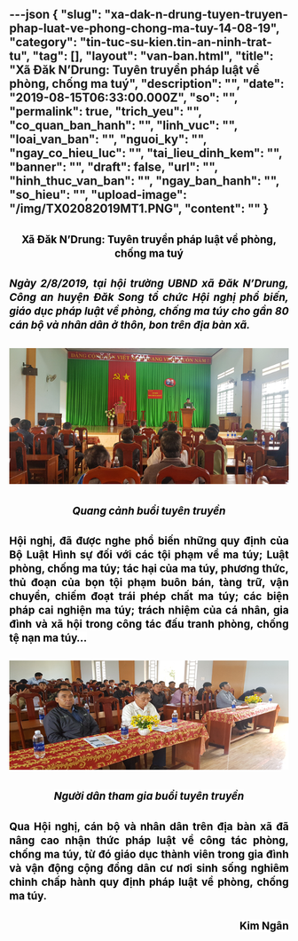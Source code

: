 ---json
{
    "slug": "xa-dak-n-drung-tuyen-truyen-phap-luat-ve-phong-chong-ma-tuy-14-08-19",
    "category": "tin-tuc-su-kien.tin-an-ninh-trat-tu",
    "tag": [],
    "layout": "van-ban.html",
    "title": "Xã Đăk N’Drung: Tuyên truyền pháp luật về phòng, chống ma tuý",
    "description": "",
    "date": "2019-08-15T06:33:00.000Z",
    "so": "",
    "permalink": true,
    "trich_yeu": "",
    "co_quan_ban_hanh": "",
    "linh_vuc": "",
    "loai_van_ban": "",
    "nguoi_ky": "",
    "ngay_co_hieu_luc": "",
    "tai_lieu_dinh_kem": "",
    "banner": "",
    "draft": false,
    "url": "",
    "hinh_thuc_van_ban": "",
    "ngay_ban_hanh": "",
    "so_hieu": "",
    "upload-image": "/img/TX02082019MT1.PNG",
    "__content__": ""
}
---
<h2 style="margin-left:0cm; margin-right:0cm; text-align:center"><span style="font-size:14.0pt"><span style="color:black">X&atilde; Đăk N&rsquo;Drung: Tuy&ecirc;n truyền ph&aacute;p luật về ph&ograve;ng, chống ma tu&yacute;</span></span></h2>

<h2 style="margin-left:0cm; margin-right:0cm; text-align:justify"><em><span style="font-size:14.0pt"><span style="color:black">Ng&agrave;y 2/8/2019, tại hội trường UBND x&atilde; Đăk N&rsquo;Drung, C&ocirc;ng an huyện Đăk Song tổ chức Hội nghị phổ biến, gi&aacute;o dục ph&aacute;p luật về ph&ograve;ng, chống ma t&uacute;y cho gần 80 c&aacute;n bộ v&agrave; nh&acirc;n d&acirc;n ở th&ocirc;n, bon tr&ecirc;n địa b&agrave;n x&atilde;.</span></span></em></h2>

<h2 style="margin-left:0cm; margin-right:0cm; text-align:justify"><img alt="" src="/img/TX02082019MT.PNG" /></h2>

<h2 style="margin-left:0cm; margin-right:0cm; text-align:center"><em><span style="font-size:14.0pt"><span style="color:black">Quang cảnh buổi tuy&ecirc;n truyền</span></span></em></h2>

<h2 style="margin-left:0cm; margin-right:0cm; text-align:justify"><span style="font-size:14.0pt"><span style="background-color:white"><span style="color:black">Hội nghị, đ&atilde; được nghe phổ biến những quy định của Bộ Luật H&igrave;nh sự đối với c&aacute;c tội phạm về ma t&uacute;y; Luật ph&ograve;ng, chống ma t&uacute;y; t&aacute;c hại của ma t&uacute;y, phương thức, thủ đoạn của bọn tội phạm bu&ocirc;n b&aacute;n, t&agrave;ng trữ, vận chuyển, chiếm đoạt tr&aacute;i ph&eacute;p chất ma t&uacute;y; c&aacute;c biện ph&aacute;p cai nghiện ma t&uacute;y; tr&aacute;ch nhiệm của c&aacute; nh&acirc;n, gia đ&igrave;nh v&agrave; x&atilde; hội trong c&ocirc;ng t&aacute;c đấu tranh ph&ograve;ng, chống tệ nạn ma t&uacute;y&hellip;</span></span></span></h2>

<h2 style="margin-left:0cm; margin-right:0cm; text-align:justify"><img alt="" src="/img/TX02082019MT1.PNG" /></h2>

<h2 style="margin-left:0cm; margin-right:0cm; text-align:center"><em><span style="font-size:14.0pt"><span style="background-color:white"><span style="color:black">Người d&acirc;n tham gia buổi tuy&ecirc;n truyền</span></span></span></em></h2>

<h2 style="margin-left:0cm; margin-right:0cm; text-align:justify"><span style="font-size:14.0pt"><span style="background-color:white"><span style="color:black">Qua Hội nghị, c&aacute;n bộ v&agrave; nh&acirc;n d&acirc;n tr&ecirc;n địa b&agrave;n x&atilde; đ&atilde; n&acirc;ng cao nhận thức ph&aacute;p luật về c&ocirc;ng t&aacute;c ph&ograve;ng, chống ma t&uacute;y, từ đ&oacute; gi&aacute;o dục th&agrave;nh vi&ecirc;n trong gia đ&igrave;nh v&agrave; vận động cộng đồng d&acirc;n cư nơi sinh sống nghi&ecirc;m chỉnh chấp h&agrave;nh quy định ph&aacute;p luật về ph&ograve;ng, chống ma t&uacute;y.</span></span></span></h2>

<h2 style="margin-left:0cm; margin-right:0cm; text-align:right"><span style="font-size:14.0pt"><span style="background-color:white"><span style="color:black">Kim Ng&acirc;n</span></span></span></h2>

<h2 style="margin-left:0cm; margin-right:0cm; text-align:right">&nbsp;</h2>

<p>&nbsp;</p>
